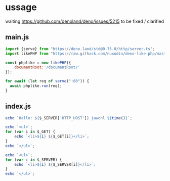 # ussage

waiting https://github.com/denoland/deno/issues/5215 to be fixed / clarified  

## main.js
```js
import {serve} from "https://deno.land/std@0.75.0/http/server.ts";
import likePHP from "https://raw.githack.com/nuxodin/deno-like-php/master/php.js";

const phplike = new likePHP({
	documentRoot:'/documentRoot/'
});

for await (let req of serve(":80")) {
  await phplike.run(req);
}
```

## index.js
```js
echo `Hallo: ${$_SERVER['HTTP_HOST']} jawohl ${time()}`;

echo `<ul>`;
for (var i in $_GET) {
    echo `<li>${i} ${$_GET[i]}</li>`;
}
echo `</ul>`;

echo `<ul>`;
for (var i in $_SERVER) {
    echo `<li>${i} ${$_SERVER[i]}</li>`;
}
echo `</ul>`;

```
